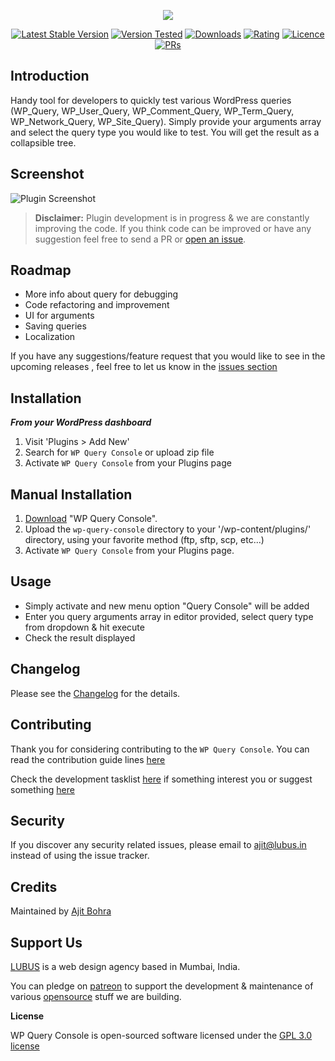 <p align="center"><img src="https://cloud.githubusercontent.com/assets/1039236/24117468/5e8e9174-0dd0-11e7-9f15-33a517549b02.png"></p>

<p align="center">
<a href="https://wordpress.org/plugins/wp-query-console/"><img src="https://img.shields.io/wordpress/plugin/v/wp-query-console.svg" alt="Latest Stable Version"></a> <a href="https://wordpress.org/plugins/wp-query-console/"><img src="https://img.shields.io/wordpress/v/wp-query-console.svg" alt="Version Tested"></a> <a href="https://wordpress.org/plugins/wp-query-console/"><img src="https://img.shields.io/wordpress/plugin/dt/wp-query-console.svg" alt="Downloads"></a> <a href="https://wordpress.org/plugins/wp-query-console/"><img src="https://img.shields.io/wordpress/plugin/r/wp-query-console.svg" alt="Rating"></a> <a href="https://wordpress.org/plugins/wp-query-console/"><img src="https://img.shields.io/aur/license/yaourt.svg" alt="Licence"></a>
<a href="https://github.com/lubusin/WP-Query-Console/blob/master/CONTRIBUTING.md"><img src="https://img.shields.io/badge/PRs-welcome-brightgreen.svg?style=flat-square" alt="PRs"></a>
</p>

## Introduction

Handy tool for developers to quickly test various WordPress queries (WP_Query, WP_User_Query, WP_Comment_Query, WP_Term_Query, WP_Network_Query, WP_Site_Query). Simply provide your arguments array and select the query type you would like to test. You will get the result as a collapsible tree.

## Screenshot
![Plugin Screenshot](https://raw.githubusercontent.com/lubusIN/wp-query-console/master/assets/screenshot-1.gif)


>**Disclaimer:** Plugin development is in progress & we are constantly improving the code. If you think code can be improved or have any suggestion feel free to send a PR or [open an issue](https://github.com/lubusIN/wp-query-console/issues).

## Roadmap

 - More info about query for debugging
 - Code refactoring and improvement
 - UI for arguments
 - Saving queries
 - Localization

If you have any suggestions/feature request that you would like to see in the upcoming releases , feel free to let us know in the [issues section](https://github.com/lubusIN/wp-query-console/issues)


## Installation

***From your WordPress dashboard***
 1. Visit 'Plugins > Add New'
 2. Search for `WP Query Console`  or upload zip file
 3. Activate `WP Query Console` from your Plugins page

## Manual Installation
 1. [Download](https://wordpress.org/plugins/wp-query-console/) "WP Query Console".
 2. Upload the `wp-query-console` directory to your '/wp-content/plugins/' directory, using your favorite method (ftp, sftp, scp, etc...)
 3. Activate `WP Query Console` from your Plugins page.

## Usage

- Simply activate and new menu option "Query Console" will be added
- Enter you query arguments array in editor provided, select query type from dropdown & hit execute
- Check the result displayed

## Changelog

Please see the [Changelog](https://github.com/lubusIN/wp-query-console/blob/master/CHANGELOG.md) for the details.

## Contributing

Thank you for considering contributing to the `WP Query Console`. You can read the contribution guide lines [here](CONTRIBUTING.md)

Check the development tasklist [here](https://github.com/lubusIN/WP-Query-Console/projects/1) if something interest you or suggest something [here](https://github.com/lubusIN/wp-query-console/issues)

## Security

If you discover any security related issues, please email to [ajit@lubus.in](mailto:ajit@lubus.com) instead of using the issue tracker.

## Credits

Maintained by [Ajit Bohra](http://https://twitter.com/ajitbohra)

##  Support Us
[LUBUS](http://lubus.in) is a web design agency based in Mumbai, India.

You can pledge on [patreon](https://www.patreon.com/lubus) to support the development & maintenance of various [opensource](https://github.com/lubusIN/) stuff we are building.

**License**

WP Query Console is open-sourced software licensed under the [GPL 3.0 license](LICENSE)
